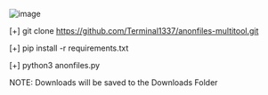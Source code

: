 ![image](https://user-images.githubusercontent.com/95563109/151514941-a5594a86-549d-4a45-a00c-099319f3110a.png)

[+] git clone https://github.com/Terminal1337/anonfiles-multitool.git

[+] pip install -r requirements.txt

[+] python3 anonfiles.py


NOTE: Downloads will be saved to the Downloads Folder
